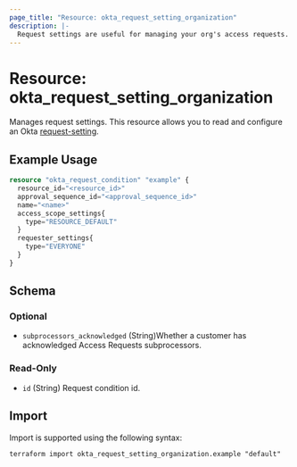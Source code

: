 ```yaml
---
page_title: "Resource: okta_request_setting_organization"
description: |-
  Request settings are useful for managing your org's access requests.
---
```


# Resource: okta_request_setting_organization

Manages request settings. This resource allows you to read and configure an Okta [request-setting](https://developer.okta.com/docs/api/iga/openapi/governance.requests.admin.v2/tag/Request-Settings/#tag/Request-Settings/operation/updateOrgRequestSettingsV2).

## Example Usage

```terraform
resource "okta_request_condition" "example" {
  resource_id="<resource_id>"
  approval_sequence_id="<approval_sequence_id>"
  name="<name>"
  access_scope_settings{
    type="RESOURCE_DEFAULT"
  }
  requester_settings{
    type="EVERYONE"
  }
}
```

<!-- schema generated by tfplugindocs -->
## Schema

### Optional

- `subprocessors_acknowledged` (String)Whether a customer has acknowledged Access Requests subprocessors.

### Read-Only

- `id` (String) Request condition id.


## Import

Import is supported using the following syntax:

```shell
terraform import okta_request_setting_organization.example "default"
```
